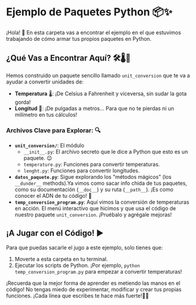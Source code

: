 # Ejemplo de Paquetes Python 📦✨

¡Hola! 👋 En esta carpeta vas a encontrar el ejemplo en el que estuvimos trabajando de cómo armar tus propios paquetes en Python. 

## ¿Qué Vas a Encontrar Aquí? 🛠️🌡️📏

Hemos construido un paquete sencillo llamado `unit_conversion` que te va a ayudar a convertir unidades de:

* **Temperatura** 🌡️: ¡De Celsius a Fahrenheit y viceversa, sin sudar la gota gorda!
* **Longitud** 📏: ¡De pulgadas a metros... Para que no te pierdas ni un milímetro en tus cálculos!

### Archivos Clave para Explorar: 🔍

* **`unit_conversion/`**: El módulo
    * `__init__.py`: El archivo secreto que le dice a Python que esto es un paquete. 😉
    * `temperature.py`: Funciones para convertir temperaturas.
    * `lenght.py`: Funciones para convertir longitudes.
* **`datos_paquete.py`**: Sigue  explorando los "métodos mágicos" (los `__dunder__` methods).Ya vimos como sacar info chida de tus paquetes, como su documentación (`__doc__`) y su ruta (`__path__`). ¡Es como conocer el ADN de tu código! 🧬
* **`temp_conversion_program.py`**: Aquí vimos la conversión de temperaturas en acción. El menú interactivo que hicimos y que usa el código de nuestro paquete `unit_conversion`. ¡Pruébalo y agrégale mejoras!

## ¡A Jugar con el Código! ▶️

Para que puedas sacarle el jugo a este ejemplo, solo tienes que:

1.  Moverte a esta carpeta en tu terminal.
2.  Ejecutar los scripts de Python. ¡Por ejemplo, `python temp_conversion_program.py` para empezar a convertir temperaturas!

¡Recuerda que la mejor forma de aprender es metiendo las manos en el código! No tengas miedo de experimentar, modificar y crear tus propias funciones. ¡Cada línea que escribes te hace más fuerte!🚀✨

